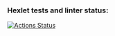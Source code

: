 ### Hexlet tests and linter status:
[![Actions Status](https://github.com/MaksBazunov/frontend-project-11/workflows/hexlet-check/badge.svg)](https://github.com/MaksBazunov/frontend-project-11/actions)